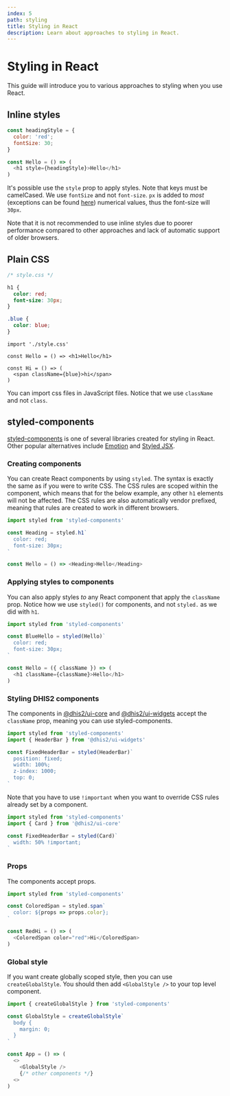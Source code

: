 ```yaml
---
index: 5
path: styling
title: Styling in React
description: Learn about approaches to styling in React.
---
```


# Styling in React

This guide will introduce you to various approaches to styling when you use React.

## Inline styles

```js
const headingStyle = {
  color: 'red';
  fontSize: 30;
}

const Hello = () => (
  <h1 style={headingStyle}>Hello</h1>
)
```

It's possible use the `style` prop to apply styles. Note that keys must be camelCased. We use `fontSize` and not `font-size`. `px` is added to *most* (exceptions can be found [here][pixel-string]) numerical values, thus the font-size will `30px`.

Note that it is not recommended to use inline styles due to poorer performance compared to other approaches and lack of automatic support of older browsers.

## Plain CSS

```css
/* style.css */

h1 {
  color: red;
  font-size: 30px;
}

.blue {
  color: blue;
}
```

```js{1,6}
import './style.css'

const Hello = () => <h1>Hello</h1>

const Hi = () => (
  <span className={blue}>hi</span>
)
```

You can import css files in JavaScript files. Notice that we use `className` and not `class`.

## styled-components

[styled-components][styled-components] is one of several libraries created for styling in React. Other popular alternatives include [Emotion][emotion] and [Styled JSX][styled-jsx].

### Creating components

You can create React components by using `styled`. The syntax is exactly the same as if you were to write CSS. The CSS rules are scoped within the component, which means that for the below example, any other `h1` elements will not be affected. The CSS rules are also automatically vendor prefixed, meaning that rules are created to work in different browsers. 

```js
import styled from 'styled-components'

const Heading = styled.h1`
  color: red;
  font-size: 30px;
`

const Hello = () => <Heading>Hello</Heading>
```

### Applying styles to components

You can also apply styles _to_ any React component that apply the `className` prop. Notice how we use `styled()` for components, and not `styled.` as we did with `h1`.

```js
import styled from 'styled-components'

const BlueHello = styled(Hello)`
  color: red;
  font-size: 30px;
`

const Hello = ({ className }) => (
  <h1 className={className}>Hello</h1>
)
```

### Styling DHIS2 components

The components in [@dhis2/ui-core][ui-core] and [@dhis2/ui-widgets][ui-widgets] accept the `className` prop, meaning you can use styled-components.

```js
import styled from 'styled-components'
import { HeaderBar } from '@dhis2/ui-widgets'

const FixedHeaderBar = styled(HeaderBar)`
  position: fixed;
  width: 100%;
  z-index: 1000;
  top: 0;
`
```

Note that you have to use `!important` when you want to override CSS rules already set by a component.

```js
import styled from 'styled-components'
import { Card } from '@dhis2/ui-core'

const FixedHeaderBar = styled(Card)`
  width: 50% !important;
`
```

### Props

The components accept props.

```js
import styled from 'styled-components'

const ColoredSpan = styled.span`
  color: ${props => props.color};
`

const RedHi = () => (
  <ColoredSpan color="red">Hi</ColoredSpan>
)
```

### Global style
If you want create globally scoped style, then you can use `createGlobalStyle`. You should then add `<GlobalStyle />` to your top level component.

```js
import { createGlobalStyle } from 'styled-components'

const GlobalStyle = createGlobalStyle`
  body {
    margin: 0;
  }
`

const App = () => (
  <>
    <GlobalStyle />
    {/* other components */}
  <>
)
```


[pixel-string]: https://github.com/facebook/react/blob/4131af3e4bf52f3a003537ec95a1655147c81270/src/renderers/dom/shared/CSSProperty.js#L15-L59
[cra]: ..react#create-react-app
[styled-components]: https://www.styled-components.com/
[emotion]: https://emotion.sh/docs/introduction
[styled-jsx]: https://github.com/zeit/styled-jsx
[ui-core]: https://www.npmjs.com/package/@dhis2/ui-core
[ui-widgets]: https://www.npmjs.com/package/@dhis2/ui-widgets
